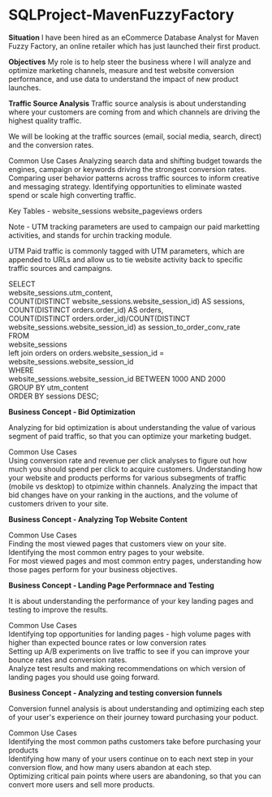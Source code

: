 # SQLProject-MavenFuzzyFactory

<strong>Situation</strong> 
I have been hired as an eCommerce Database Analyst for Maven Fuzzy Factory, an online retailer which has just launched their first product. 

<strong>Objectives</strong>
My role is to help steer the business where I will analyze and optimize marketing channels, measure and test website conversion performance, and use data to understand the impact of new product launches. 


<strong>Traffic Source Analysis</strong>
Traffic source analysis is about understanding where your customers are coming from and which channels are driving the highest quality traffic. 

We will be looking at the traffic sources (email, social media, search, direct) and the conversion rates. 

Common Use Cases 
 Analyzing search data and shifting budget towards the engines, campaign or keywords driving the strongest conversion rates. 
 Comparing user behavior patterns across traffic sources to inform creative and messaging strategy. 
 Identifying opportunities to eliminate wasted spend or scale high converting traffic. 

Key Tables - 
 website_sessions
 website_pageviews
 orders

Note - UTM tracking parameters are used to campaign our paid marketting activities, and stands for urchin tracking module. 

UTM 
 Paid traffic is commonly tagged with UTM parameters, which are appended to URLs and allow us to tie website activity back to specific traffic sources and   campaigns. 
 
SELECT <br/>
     website_sessions.utm_content,<br/>
     COUNT(DISTINCT website_sessions.website_session_id) AS sessions,<br/>
     COUNT(DISTINCT orders.order_id) AS orders,<br/>
     COUNT(DISTINCT orders.order_id)/COUNT(DISTINCT website_sessions.website_session_id) as session_to_order_conv_rate<br/>
 FROM<br/>
     website_sessions<br/>
     left join orders on orders.website_session_id = website_sessions.website_session_id<br/>
 WHERE<br/>
     website_sessions.website_session_id BETWEEN 1000 AND 2000<br/>
 GROUP BY utm_content<br/>
 ORDER BY sessions DESC;<br/>

<strong>Business Concept - Bid Optimization</strong>

Analyzing for bid optimization is about understanding the value of various segment of paid traffic, so that you can optimize your marketing budget. 

Common Use Cases <br/>
Using conversion rate and revenue per click analyses to figure out how much you should spend per click to acquire customers. 
Understanding how your website and products performs for various subsegments of traffic  (mobile vs desktop) to otpimize within channels.
Analyzing the impact that bid changes have on your ranking in the auctions, and the volume of customers driven to your site. 

<strong>Business Concept - Analyzing Top Website Content </strong>

Common Use Cases <br/>
Finding the most viewed pages that customers view on your site.<br/>
Identifying the most common entry pages to your website. <br/>
For most viewed pages and most common entry pages, understanding how those pages perform for your business objectives. 

<strong>Business Concept - Landing Page Performnace and Testing </strong>

It is about understanding the performance of your key landing pages and testing to improve the results.

Common Use Cases <br/>
Identifying top opportunities for landing pages - high volume pages with higher than expected bounce rates or low conversion rates<br/>
Setting up A/B experiments on live traffic to see if you can improve your bounce rates and conversion rates. <br/>
Analyze test results and making recommendations on which version of landing pages you should use going forward. 

<strong>Business Concept - Analyzing and testing conversion funnels </strong>

Conversion funnel analysis is about understanding and optimizing each step of your user's experience on their journey toward purchasing your poduct.

Common Use Cases <br/>
Identifying the most common paths customers take before purchasing your products <br/>
Identifying how many of your users continue on to each next step in your conversion flow, and how many users abandon at each step. <br/>
Optimizing critical pain points where users are abandoning, so that you can convert more users and sell more products. 

